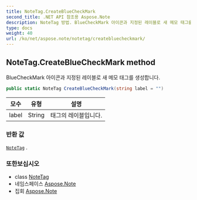 ```yaml
---
title: NoteTag.CreateBlueCheckMark
second_title: .NET API 참조용 Aspose.Note
description: NoteTag 방법. BlueCheckMark 아이콘과 지정된 레이블로 새 메모 태그를 생성합니다.
type: docs
weight: 40
url: /ko/net/aspose.note/notetag/createbluecheckmark/
---
```

## NoteTag.CreateBlueCheckMark method

BlueCheckMark 아이콘과 지정된 레이블로 새 메모 태그를 생성합니다.

```csharp
public static NoteTag CreateBlueCheckMark(string label = "")
```

| 모수 | 유형 | 설명 |
| --- | --- | --- |
| label | String | 태그의 레이블입니다. |

### 반환 값

[`NoteTag`](../) .

### 또한보십시오

* class [NoteTag](../)
* 네임스페이스 [Aspose.Note](../../notetag/)
* 집회 [Aspose.Note](../../../)


